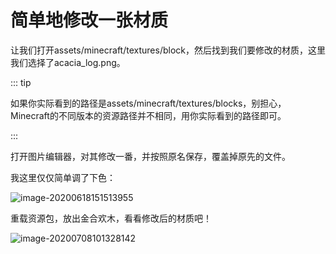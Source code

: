 # 简单地修改一张材质

让我们打开assets/minecraft/textures/block，然后找到我们要修改的材质，这里我们选择了acacia_log.png。

::: tip

如果你实际看到的路径是assets/minecraft/textures/blocks，别担心，Minecraft的不同版本的资源路径并不相同，用你实际看到的路径即可。

:::

打开图片编辑器，对其修改一番，并按照原名保存，覆盖掉原先的文件。

我这里仅仅简单调了下色：

![image-20200618151513955](https://i.loli.net/2020/11/18/RkXvZhLQfuGtKqO.png)

重载资源包，放出金合欢木，看看修改后的材质吧！

![image-20200708101328142](https://i.loli.net/2020/07/28/Ny8IpD74nbHdc2O.png)
